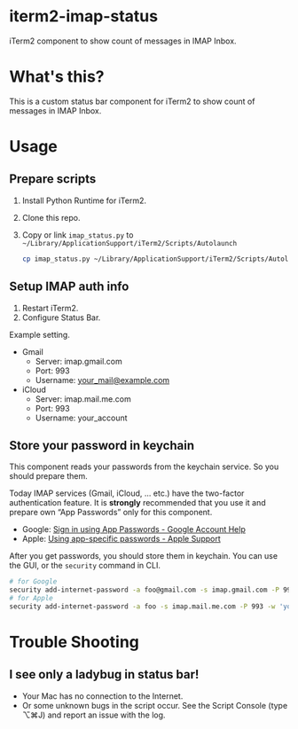 # iterm2-imap-status

iTerm2 component to show count of messages in IMAP Inbox.

# What's this?

This is a custom status bar component for iTerm2 to show count of messages in IMAP Inbox.

# Usage

## Prepare scripts

1. Install Python Runtime for iTerm2.
2. Clone this repo.
3. Copy or link `imap_status.py` to `~/Library/ApplicationSupport/iTerm2/Scripts/Autolaunch`

   ```sh
   cp imap_status.py ~/Library/ApplicationSupport/iTerm2/Scripts/Autolaunch
   ```

## Setup IMAP auth info

1. Restart iTerm2.
2. Configure Status Bar.

Example setting.

* Gmail
  - Server: imap.gmail.com
  - Port: 993
  - Username: your_mail@example.com
* iCloud
  - Server: imap.mail.me.com
  - Port: 993
  - Username: your_account

## Store your password in keychain

This component reads your passwords from the keychain service. So you should prepare them.

Today IMAP services (Gmail, iCloud, ... etc.) have the two-factor authentication feature. It is **strongly** recommended that you use it and prepare own “App Passwords” only for this component.

* Google: [Sign in using App Passwords - Google Account Help](https://support.google.com/accounts/answer/185833)
* Apple: [Using app-specific passwords - Apple Support](https://support.apple.com/en-us/HT204397)

After you get passwords, you should store them in keychain. You can use the GUI, or the `security` command in CLI.

```sh
# for Google
security add-internet-password -a foo@gmail.com -s imap.gmail.com -P 993 -w 'your_password'
# for Apple
security add-internet-password -a foo -s imap.mail.me.com -P 993 -w 'your_password'
```

# Trouble Shooting

## I see only a ladybug in status bar!

* Your Mac has no connection to the Internet.
* Or some unknown bugs in the script occur. See the Script Console (type ⌥⌘J) and report an issue with the log.

